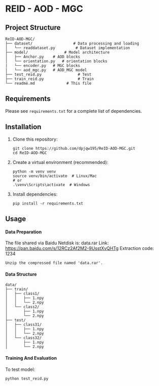 # REID - AOD - MGC

## Project Structure

```
ReID-AOD-MGC/
├── dataset/                  # Data processing and loading
│   └── readdataset.py         # Dataset implementation      
├── model/                # Model architecture
│   ├── Anchor.py    # AOD blocks
│   └── orientation.py   # orientation blocks
|   └── encoder.py   # MGC blocks
|   └── aod_mgc.py   # AOD_MGC model
├── test_reid.py                # Test
├── train_reid.py               # Train
└── readme.md              # This file
```



## Requirements

Please see `requirements.txt` for a complete list of dependencies.



## Installation

1. Clone this repository:

   ```
   git clone https://github.com/dpjqw195/ReID-AOD-MGC.git
   cd ReID-AOD-MGC
   ```

   

2. Create a virtual environment (recommended):

   ```
   python -m venv venv
   source venv/bin/activate  # Linux/Mac
   # or
   .\venv\Scripts\activate  # Windows
   ```



3. Install dependencies:

   ```
   pip install -r requirements.txt
   ```



## Usage

#### Data Preparation
The file shared via Baidu Netdisk is: data.rar
Link: https://pan.baidu.com/s/12RCz2Af2M2-9UsstXvQHTg
Extraction code: 1234

`Unzip the compressed file named 'data.rar'.`

#### Data Structure

```
data/
├── train/
│   ├── class1/
│   │   ├── 1.npy
│   │   └── 2.npy
│   └── class2/
│       ├── 1.npy
│       └── 2.npy
├── test/
│   ├── class31/
│   │   ├── 1.npy
│   │   └── 2.npy
│   └── class32/
│       ├── 1.npy
│       └── 2.npy
```



#### Training And Evaluation

To test model:

```
python test_reid.py
```


